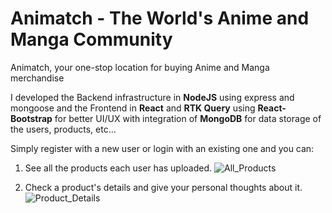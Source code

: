 # Animatch - The World's Anime and Manga Community

Animatch, your one-stop location for buying Anime and Manga merchandise

I developed the Backend infrastructure in <b>NodeJS</b> using express and mongoose
and the Frontend in <b>React</b> and <b>RTK Query</b> using <b>React-Bootstrap</b> for better UI/UX
with integration of <b>MongoDB</b> for data storage of the users, products, etc...

Simply register with a new user or login with an existing one and you can:

1. See all the products each user has uploaded.
![All_Products](https://github.com/yair2000/Animatch/assets/32851854/350a4417-3927-4319-9004-b4eae5d7c137)

2. Check a product's details and give your personal thoughts about it.
![Product_Details](https://github.com/yair2000/Animatch/assets/32851854/92ad4123-f47b-4847-9217-66ddb66b6abe)